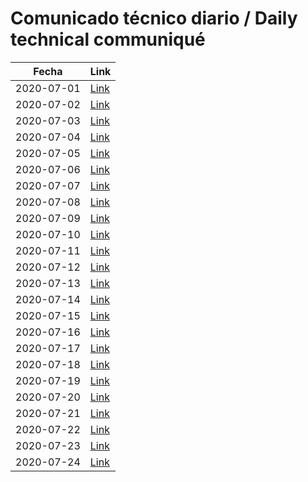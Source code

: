 # Comunicado técnico diario / Daily technical communiqué

| Fecha               | Link        |
| ------------------- | ----------  |
| 2020-07-01   | [Link](https://www.gob.mx/salud/prensa/nuevo-coronavirus-en-el-mundo-covid-19-comunicado-tecnico-diario-246456?idiom=es) |
| 2020-07-02   | [Link](https://www.gob.mx/salud/prensa/nuevo-coronavirus-en-el-mundo-covid-19-comunicado-tecnico-diario-246457?idiom=es) |
| 2020-07-03   | [Link](https://www.gob.mx/salud/prensa/nuevo-coronavirus-en-el-mundo-covid-19-comunicado-tecnico-diario-246458?idiom=es) |
| 2020-07-04   | [Link](https://www.gob.mx/salud/prensa/nuevo-coronavirus-en-el-mundo-covid-19-comunicado-tecnico-diario-246459?idiom=es) |
| 2020-07-05   | [Link](https://www.gob.mx/salud/prensa/nuevo-coronavirus-en-el-mundo-covid-19-comunicado-tecnico-diario-246460?idiom=es) |
| 2020-07-06   | [Link](https://www.gob.mx/salud/prensa/nuevo-coronavirus-en-el-mundo-covid-19-comunicado-tecnico-diario-247383?idiom=es) |
| 2020-07-07   | [Link](https://www.gob.mx/salud/prensa/nuevo-coronavirus-en-el-mundo-covid-19-comunicado-tecnico-diario-247384?idiom=es) |
| 2020-07-08   | [Link](https://www.gob.mx/salud/prensa/nuevo-coronavirus-en-el-mundo-covid-19-comunicado-tecnico-diario-247385?idiom=es) |
| 2020-07-09   | [Link](https://www.gob.mx/salud/prensa/nuevo-coronavirus-en-el-mundo-covid-19-comunicado-tecnico-diario-247386?idiom=es) |
| 2020-07-10   | [Link](https://www.gob.mx/salud/prensa/nuevo-coronavirus-en-el-mundo-covid-19-comunicado-tecnico-diario-247387?idiom=es) |
| 2020-07-11   | [Link](https://www.gob.mx/salud/prensa/nuevo-coronavirus-en-el-mundo-covid-19-comunicado-tecnico-diario-247388?idiom=es) |
| 2020-07-12   | [Link](https://www.gob.mx/salud/prensa/nuevo-coronavirus-en-el-mundo-covid-19-comunicado-tecnico-diario-247389?idiom=es) |
| 2020-07-13   | [Link](https://www.gob.mx/salud/prensa/nuevo-coronavirus-en-el-mundo-covid-19-comunicado-tecnico-diario-247997?idiom=es) |
| 2020-07-14   | [Link](https://www.gob.mx/salud/prensa/nuevo-coronavirus-en-el-mundo-covid-19-comunicado-tecnico-diario-247998?idiom=es) |
| 2020-07-15   | [Link](https://www.gob.mx/salud/prensa/nuevo-coronavirus-en-el-mundo-covid-19-comunicado-tecnico-diario-248000?idiom=es) |
| 2020-07-16   | [Link](https://www.gob.mx/salud/prensa/nuevo-coronavirus-en-el-mundo-covid-19-comunicado-tecnico-diario-248001?idiom=es) |
| 2020-07-17 | [Link](https://www.gob.mx/salud/prensa/nuevo-coronavirus-en-el-mundo-covid-19-comunicado-tecnico-diario-248002) |
| 2020-07-18 | [Link](https://www.gob.mx/salud/prensa/nuevo-coronavirus-en-el-mundo-covid-19-comunicado-tecnico-diario-248003) |
| 2020-07-19 | [Link](https://www.gob.mx/salud/prensa/nuevo-coronavirus-en-el-mundo-covid-19-comunicado-tecnico-diario-248004) |
| 2020-07-20 | [Link](https://www.gob.mx/salud/prensa/nuevo-coronavirus-en-el-mundo-covid-19-comunicado-tecnico-diario-248573) |
| 2020-07-21 | [Link](https://www.gob.mx/salud/prensa/nuevo-coronavirus-en-el-mundo-covid-19-comunicado-tecnico-diario-248574) |
| 2020-07-22 | [Link](https://www.gob.mx/salud/prensa/nuevo-coronavirus-en-el-mundo-covid-19-comunicado-tecnico-diario-248575) |
| 2020-07-23 | [Link](https://www.gob.mx/salud/prensa/nuevo-coronavirus-en-el-mundo-covid-19-comunicado-tecnico-diario-248576) |
| 2020-07-24 | [Link](https://www.gob.mx/salud/prensa/nuevo-coronavirus-en-el-mundo-covid-19-comunicado-tecnico-diario-248579) |
